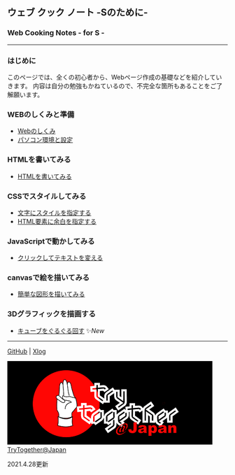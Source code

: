 ## ウェブ クック ノート  -Sのために-
### Web Cooking Notes - for S -
---

### はじめに
このページでは、全くの初心者から、Webページ作成の基礎などを紹介していきます。
内容は自分の勉強もかねているので、不完全な箇所もあることをご了解願います。

### WEBのしくみと準備
- [Webのしくみ](docs/shikumi.html) 
- [パソコン環境と設定](docs/setting.html) 

### HTMLを書いてみる
- [HTMLを書いてみる](docs/html_is.html) 

### CSSでスタイルしてみる
- [文字にスタイルを指定する](docs/css_text.html) 
- [HTML要素に余白を指定する](docs/css_boxmodel.html) 

### JavaScriptで動かしてみる
- [クリックしてテキストを変える](docs/js_change_text.html) 

### canvasで絵を描いてみる
- [簡単な図形を描いてみる](docs/canvas_draw.html) 

### 3Dグラフィックを描画する
- [キューブをぐるぐる回す](docs/cube.html) ✨*New*




---

[GitHub](https://github.com/TTS2141/imository) | 
[Xlog](https://tts2141.github.io/blog/)  

![TryTogether@Japan](/images/TryTogetherAtJapanLogo.png)
[TryTogether@Japan](https://trytogetheratjapan.org/)

2021.4.28更新